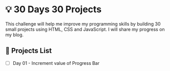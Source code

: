 # 💡 30 Days 30 Projects
This challenge will help me improve my programming skills by building 30 small projects using HTML, CSS and JavaScript. I will share my progress on my blog.



## 📃 Projects List

* [ ] Day 01 - Increment value of Progress Bar




